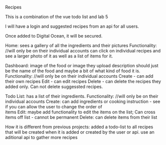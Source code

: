 Recipes

This is a combination of the vue todo list and lab 5

I will have a login and suggested recipes from an api for all users.

Once added to Digital Ocean, it will be secured.

Home:
    sees a gallery of all the ingredients and their pictures
    Functionality: //will only be on their individual accounts
        can click on individual recipes and see a larger photo of it as well as a list of items for it.

Dashboard:
    image of the food or image they upload
    description should just be the name of the food and maybe a bit of what kind of food it is.
    Functionality: //will only be on their individual accounts
        Create - can add their own recipes
        Edit - can edit recipes
        Delete - can delete the recipes they added only. Can not delete suggessted recipes.

Todo List:
    has a list of their ingredients.
    Functionality: //will only be on their individual accounts
        Create: can add ingredients or cooking instruction - see if you can allow the user to change the order of  
            items
        Edit: maybe add functionality to edit the items on the list; Can cross items off list - cannot be permanent
        Delete: can delete items from their list

How it is different from previous projects:
    added a todo-list to all recipes that will be created when it is added or created by the user or api.
    use an aditional api to gather more recipes